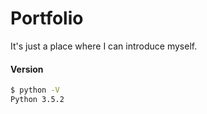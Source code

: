# Portfolio

It's just a place where I can introduce myself.

#### Version
```bash
$ python -V
Python 3.5.2
```